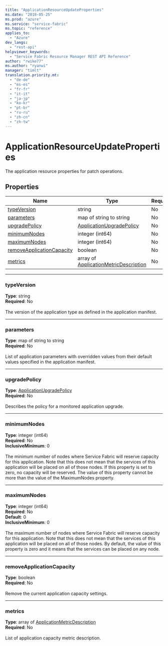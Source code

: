 ```yaml
---
title: "ApplicationResourceUpdateProperties"
ms.date: "2018-05-25"
ms.prod: "azure"
ms.service: "service-fabric"
ms.topic: "reference"
applies_to: 
  - "Azure"
dev_langs: 
  - "rest-api"
helpviewer_keywords: 
  - "Service Fabric Resource Manager REST API Reference"
author: "rwike77"
ms.author: "ryanwi"
manager: "timlt"
translation.priority.mt: 
  - "de-de"
  - "es-es"
  - "fr-fr"
  - "it-it"
  - "ja-jp"
  - "ko-kr"
  - "pt-br"
  - "ru-ru"
  - "zh-cn"
  - "zh-tw"
---
```

# ApplicationResourceUpdateProperties

The application resource properties for patch operations.

## Properties
| Name | Type | Required |
| --- | --- | --- |
| [typeVersion](#typeversion) | string | No |
| [parameters](#parameters) | map of string to string | No |
| [upgradePolicy](#upgradepolicy) | [ApplicationUpgradePolicy](sfrp-2017-07-01-preview-model-applicationupgradepolicy.md) | No |
| [minimumNodes](#minimumnodes) | integer (int64) | No |
| [maximumNodes](#maximumnodes) | integer (int64) | No |
| [removeApplicationCapacity](#removeapplicationcapacity) | boolean | No |
| [metrics](#metrics) | array of [ApplicationMetricDescription](sfrp-2017-07-01-preview-model-applicationmetricdescription.md) | No |

____
### typeVersion
__Type__: string <br/>
__Required__: No<br/>
<br/>
The version of the application type as defined in the application manifest.

____
### parameters
__Type__: map of string to string <br/>
__Required__: No<br/>
<br/>
List of application parameters with overridden values from their default values specified in the application manifest.

____
### upgradePolicy
__Type__: [ApplicationUpgradePolicy](sfrp-2017-07-01-preview-model-applicationupgradepolicy.md) <br/>
__Required__: No<br/>
<br/>
Describes the policy for a monitored application upgrade.

____
### minimumNodes
__Type__: integer (int64) <br/>
__Required__: No<br/>
__InclusiveMinimum__: 0 <br/>
<br/>
The minimum number of nodes where Service Fabric will reserve capacity for this application. Note that this does not mean that the services of this application will be placed on all of those nodes. If this property is set to zero, no capacity will be reserved. The value of this property cannot be more than the value of the MaximumNodes property.

____
### maximumNodes
__Type__: integer (int64) <br/>
__Required__: No<br/>
__Default__: 0 <br/>
__InclusiveMinimum__: 0 <br/>
<br/>
The maximum number of nodes where Service Fabric will reserve capacity for this application. Note that this does not mean that the services of this application will be placed on all of those nodes. By default, the value of this property is zero and it means that the services can be placed on any node.

____
### removeApplicationCapacity
__Type__: boolean <br/>
__Required__: No<br/>
<br/>
Remove the current application capacity settings.

____
### metrics
__Type__: array of [ApplicationMetricDescription](sfrp-2017-07-01-preview-model-applicationmetricdescription.md) <br/>
__Required__: No<br/>
<br/>
List of application capacity metric description.
